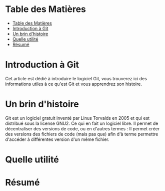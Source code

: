 # Table des Matières

- [Table des Matières](#table-des-matières)
- [Introduction à Git](#introduction-à-git)
- [Un brin d'histoire](#un-brin-dhistoire)
- [Quelle utilité](#quelle-utilité)
- [Résumé](#résumé)

# Introduction à Git

Cet article est dédié à introduire le logiciel Git, vous trouverez ici des informations utiles à ce qu'est Git et vous apprendrez son histoire.

# Un brin d'histoire

Git est un logiciel gratuit inventé par Linus Torvalds en 2005 et qui est distribué sous la license GNU2. Ce qui en fait un logiciel libre. Il permet de décentraliser des versions de code, ou en d'autres termes : Il permet créer des versions des fichiers de code (mais pas que) afin d'à terme permettre d'accéder à différentes version d'un même fichier.

# Quelle utilité

# Résumé